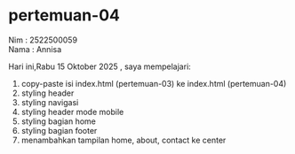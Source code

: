 # pertemuan-04

Nim : 2522500059<br>
Nama : Annisa<br>

Hari ini,Rabu 15 Oktober 2025 , saya mempelajari:
<ol>
 <li>copy-paste isi index.html (pertemuan-03) ke index.html (pertemuan-04)</li>
<li>styling header</li>
<li>styling navigasi</li>
<li>styling header mode mobile</li>
 <li>styling bagian home</li>
<li>styling bagian footer</li>
<li>menambahkan tampilan home, about, contact ke center</li>
</ol>
